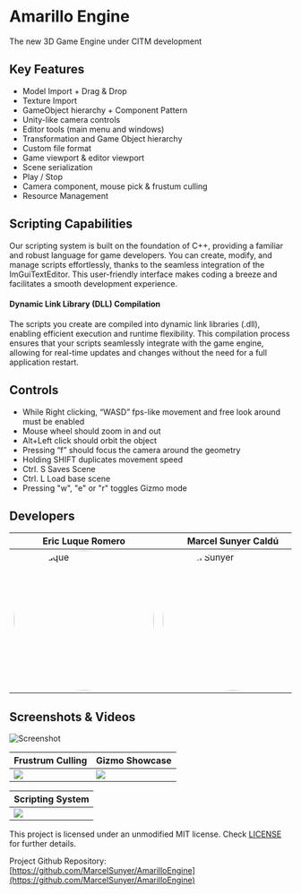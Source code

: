 # Amarillo Engine

The new 3D Game Engine under CITM development

## Key Features

- Model Import + Drag & Drop
- Texture Import
- GameObject hierarchy + Component Pattern
- Unity-like camera controls
- Editor tools (main menu and windows)
- Transformation and Game Object hierarchy
- Custom file format
- Game viewport & editor viewport
- Scene serialization
- Play / Stop
- Camera component, mouse pick & frustum culling
- Resource Management

## Scripting Capabilities

Our scripting system is built on the foundation of C++, providing a familiar and robust language for game developers. You can create, modify, and manage scripts effortlessly, thanks to the seamless integration of the ImGuiTextEditor. This user-friendly interface makes coding a breeze and facilitates a smooth development experience.

#### Dynamic Link Library (DLL) Compilation

The scripts you create are compiled into dynamic link libraries (.dll), enabling efficient execution and runtime flexibility. This compilation process ensures that your scripts seamlessly integrate with the game engine, allowing for real-time updates and changes without the need for a full application restart.


## Controls

- While Right clicking, “WASD” fps-like movement and free look around must be enabled
- Mouse wheel should zoom in and out
- Alt+Left click should orbit the object
- Pressing “f” should focus the camera around the geometry
- Holding SHIFT duplicates movement speed
- Ctrl. S Saves Scene
- Ctrl. L Load base scene
- Pressing "w", "e" or "r" toggles Gizmo mode

## Developers

| Eric Luque Romero | Marcel Sunyer Caldú |
| --- | --- |
| <a href="https://github.com/ericlr1"><img src="https://avatars.githubusercontent.com/u/99949465" alt="Eric Luque" style="border-radius: 70%; width: 250px; height: 250px;"></a>  | <a href="https://github.com/MarcelSunyer"><img src="https://avatars.githubusercontent.com/u/45765502" alt="Marcel Sunyer" style="border-radius: 70%; width: 250px; height: 250px;"></a>

## Screenshots & Videos

![Screenshot](https://github.com/MarcelSunyer/AmarilloEngine/assets/99949465/775f4186-7596-42b1-96b5-6ff69e96f411)

| Frustrum Culling | Gizmo Showcase |
|----------|----------|
| <img src="https://github.com/MarcelSunyer/AmarilloEngine/assets/99949465/19a0a8bd-4bc0-47fd-975f-d5f423375183"> | <img src="https://github.com/MarcelSunyer/AmarilloEngine/assets/99949465/1f93bb7c-9489-4a0f-9901-ca4ef5055e0c"> |

| Scripting System |
|----------|
| <img src="https://github.com/MarcelSunyer/AmarilloEngine/assets/99949465/ec2e3b2c-8ab1-4274-b08a-caf7bcb17cee"> |

This project is licensed under an unmodified MIT license. Check [LICENSE](https://github.com/git/git-scm.com/blob/main/MIT-LICENSE.txt) for further details.

Project Github Repository: [https://github.com/MarcelSunyer/AmarilloEngine](https://github.com/MarcelSunyer/AmarilloEngine)

